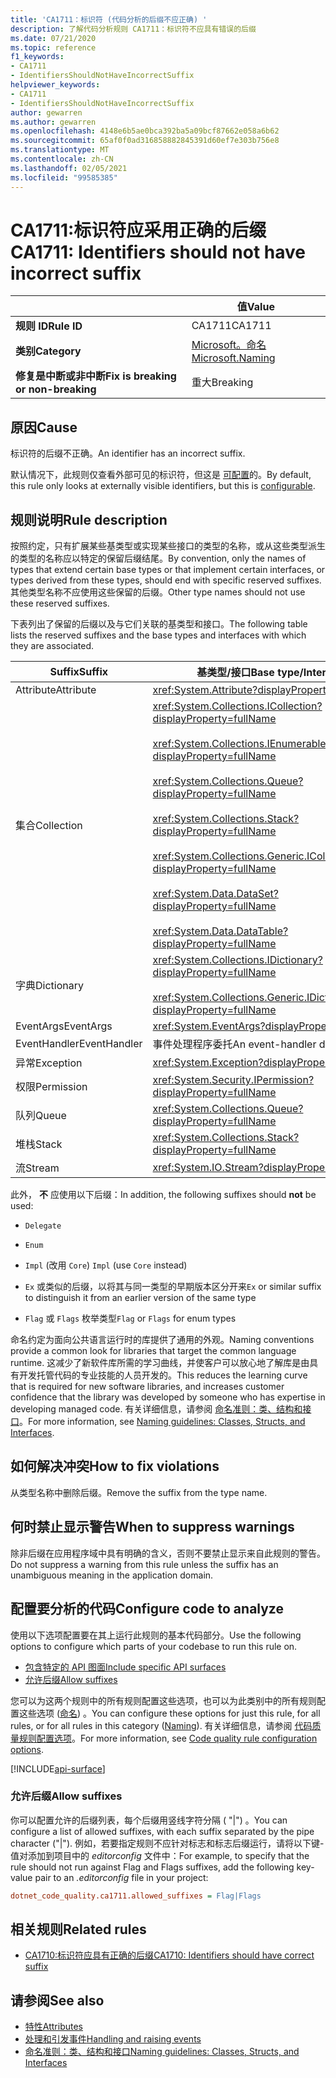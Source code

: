 ```yaml
---
title: 'CA1711：标识符 (代码分析的后缀不应正确) '
description: 了解代码分析规则 CA1711：标识符不应具有错误的后缀
ms.date: 07/21/2020
ms.topic: reference
f1_keywords:
- CA1711
- IdentifiersShouldNotHaveIncorrectSuffix
helpviewer_keywords:
- CA1711
- IdentifiersShouldNotHaveIncorrectSuffix
author: gewarren
ms.author: gewarren
ms.openlocfilehash: 4148e6b5ae0bca392ba5a09bcf87662e058a6b62
ms.sourcegitcommit: 65af0f0ad316858882845391d60ef7e303b756e8
ms.translationtype: MT
ms.contentlocale: zh-CN
ms.lasthandoff: 02/05/2021
ms.locfileid: "99585385"
---
```

# <a name="ca1711-identifiers-should-not-have-incorrect-suffix"></a><span data-ttu-id="4014e-103">CA1711:标识符应采用正确的后缀</span><span class="sxs-lookup"><span data-stu-id="4014e-103">CA1711: Identifiers should not have incorrect suffix</span></span>

| | <span data-ttu-id="4014e-104">值</span><span class="sxs-lookup"><span data-stu-id="4014e-104">Value</span></span> |
|-|-|
| <span data-ttu-id="4014e-105">**规则 ID**</span><span class="sxs-lookup"><span data-stu-id="4014e-105">**Rule ID**</span></span> |<span data-ttu-id="4014e-106">CA1711</span><span class="sxs-lookup"><span data-stu-id="4014e-106">CA1711</span></span>|
| <span data-ttu-id="4014e-107">**类别**</span><span class="sxs-lookup"><span data-stu-id="4014e-107">**Category**</span></span> |[<span data-ttu-id="4014e-108">Microsoft。命名</span><span class="sxs-lookup"><span data-stu-id="4014e-108">Microsoft.Naming</span></span>](naming-warnings.md)|
| <span data-ttu-id="4014e-109">**修复是中断或非中断**</span><span class="sxs-lookup"><span data-stu-id="4014e-109">**Fix is breaking or non-breaking**</span></span> |<span data-ttu-id="4014e-110">重大</span><span class="sxs-lookup"><span data-stu-id="4014e-110">Breaking</span></span>|

## <a name="cause"></a><span data-ttu-id="4014e-111">原因</span><span class="sxs-lookup"><span data-stu-id="4014e-111">Cause</span></span>

<span data-ttu-id="4014e-112">标识符的后缀不正确。</span><span class="sxs-lookup"><span data-stu-id="4014e-112">An identifier has an incorrect suffix.</span></span>

<span data-ttu-id="4014e-113">默认情况下，此规则仅查看外部可见的标识符，但这是 [可配置](#configure-code-to-analyze)的。</span><span class="sxs-lookup"><span data-stu-id="4014e-113">By default, this rule only looks at externally visible identifiers, but this is [configurable](#configure-code-to-analyze).</span></span>

## <a name="rule-description"></a><span data-ttu-id="4014e-114">规则说明</span><span class="sxs-lookup"><span data-stu-id="4014e-114">Rule description</span></span>

<span data-ttu-id="4014e-115">按照约定，只有扩展某些基类型或实现某些接口的类型的名称，或从这些类型派生的类型的名称应以特定的保留后缀结尾。</span><span class="sxs-lookup"><span data-stu-id="4014e-115">By convention, only the names of types that extend certain base types or that implement certain interfaces, or types derived from these types, should end with specific reserved suffixes.</span></span> <span data-ttu-id="4014e-116">其他类型名称不应使用这些保留的后缀。</span><span class="sxs-lookup"><span data-stu-id="4014e-116">Other type names should not use these reserved suffixes.</span></span>

<span data-ttu-id="4014e-117">下表列出了保留的后缀以及与它们关联的基类型和接口。</span><span class="sxs-lookup"><span data-stu-id="4014e-117">The following table lists the reserved suffixes and the base types and interfaces with which they are associated.</span></span>

|<span data-ttu-id="4014e-118">Suffix</span><span class="sxs-lookup"><span data-stu-id="4014e-118">Suffix</span></span>|<span data-ttu-id="4014e-119">基类型/接口</span><span class="sxs-lookup"><span data-stu-id="4014e-119">Base type/Interface</span></span>|
|------------|--------------------------|
|<span data-ttu-id="4014e-120">Attribute</span><span class="sxs-lookup"><span data-stu-id="4014e-120">Attribute</span></span>|<xref:System.Attribute?displayProperty=fullName>|
|<span data-ttu-id="4014e-121">集合</span><span class="sxs-lookup"><span data-stu-id="4014e-121">Collection</span></span>|<xref:System.Collections.ICollection?displayProperty=fullName><br/><br/><xref:System.Collections.IEnumerable?displayProperty=fullName><br/><br/><xref:System.Collections.Queue?displayProperty=fullName><br/><br/><xref:System.Collections.Stack?displayProperty=fullName><br/><br/><xref:System.Collections.Generic.ICollection%601?displayProperty=fullName><br/><br/><xref:System.Data.DataSet?displayProperty=fullName><br/><br/><xref:System.Data.DataTable?displayProperty=fullName>|
|<span data-ttu-id="4014e-122">字典</span><span class="sxs-lookup"><span data-stu-id="4014e-122">Dictionary</span></span>|<xref:System.Collections.IDictionary?displayProperty=fullName><br/><br/><xref:System.Collections.Generic.IDictionary%602?displayProperty=fullName>|
|<span data-ttu-id="4014e-123">EventArgs</span><span class="sxs-lookup"><span data-stu-id="4014e-123">EventArgs</span></span>|<xref:System.EventArgs?displayProperty=fullName>|
|<span data-ttu-id="4014e-124">EventHandler</span><span class="sxs-lookup"><span data-stu-id="4014e-124">EventHandler</span></span>|<span data-ttu-id="4014e-125">事件处理程序委托</span><span class="sxs-lookup"><span data-stu-id="4014e-125">An event-handler delegate</span></span>|
|<span data-ttu-id="4014e-126">异常</span><span class="sxs-lookup"><span data-stu-id="4014e-126">Exception</span></span>|<xref:System.Exception?displayProperty=fullName>|
|<span data-ttu-id="4014e-127">权限</span><span class="sxs-lookup"><span data-stu-id="4014e-127">Permission</span></span>|<xref:System.Security.IPermission?displayProperty=fullName>|
|<span data-ttu-id="4014e-128">队列</span><span class="sxs-lookup"><span data-stu-id="4014e-128">Queue</span></span>|<xref:System.Collections.Queue?displayProperty=fullName>|
|<span data-ttu-id="4014e-129">堆栈</span><span class="sxs-lookup"><span data-stu-id="4014e-129">Stack</span></span>|<xref:System.Collections.Stack?displayProperty=fullName>|
|<span data-ttu-id="4014e-130">流</span><span class="sxs-lookup"><span data-stu-id="4014e-130">Stream</span></span>|<xref:System.IO.Stream?displayProperty=fullName>|

<span data-ttu-id="4014e-131">此外， **不** 应使用以下后缀：</span><span class="sxs-lookup"><span data-stu-id="4014e-131">In addition, the following suffixes should **not** be used:</span></span>

- `Delegate`

- `Enum`

- <span data-ttu-id="4014e-132">`Impl` (改用 `Core`) </span><span class="sxs-lookup"><span data-stu-id="4014e-132">`Impl` (use `Core` instead)</span></span>

- <span data-ttu-id="4014e-133">`Ex` 或类似的后缀，以将其与同一类型的早期版本区分开来</span><span class="sxs-lookup"><span data-stu-id="4014e-133">`Ex` or similar suffix to distinguish it from an earlier version of the same type</span></span>

- <span data-ttu-id="4014e-134">`Flag` 或 `Flags` 枚举类型</span><span class="sxs-lookup"><span data-stu-id="4014e-134">`Flag` or `Flags` for enum types</span></span>

<span data-ttu-id="4014e-135">命名约定为面向公共语言运行时的库提供了通用的外观。</span><span class="sxs-lookup"><span data-stu-id="4014e-135">Naming conventions provide a common look for libraries that target the common language runtime.</span></span> <span data-ttu-id="4014e-136">这减少了新软件库所需的学习曲线，并使客户可以放心地了解库是由具有开发托管代码的专业技能的人员开发的。</span><span class="sxs-lookup"><span data-stu-id="4014e-136">This reduces the learning curve that is required for new software libraries, and increases customer confidence that the library was developed by someone who has expertise in developing managed code.</span></span> <span data-ttu-id="4014e-137">有关详细信息，请参阅 [命名准则：类、结构和接口](../../../standard/design-guidelines/names-of-classes-structs-and-interfaces.md)。</span><span class="sxs-lookup"><span data-stu-id="4014e-137">For more information, see [Naming guidelines: Classes, Structs, and Interfaces](../../../standard/design-guidelines/names-of-classes-structs-and-interfaces.md).</span></span>

## <a name="how-to-fix-violations"></a><span data-ttu-id="4014e-138">如何解决冲突</span><span class="sxs-lookup"><span data-stu-id="4014e-138">How to fix violations</span></span>

<span data-ttu-id="4014e-139">从类型名称中删除后缀。</span><span class="sxs-lookup"><span data-stu-id="4014e-139">Remove the suffix from the type name.</span></span>

## <a name="when-to-suppress-warnings"></a><span data-ttu-id="4014e-140">何时禁止显示警告</span><span class="sxs-lookup"><span data-stu-id="4014e-140">When to suppress warnings</span></span>

<span data-ttu-id="4014e-141">除非后缀在应用程序域中具有明确的含义，否则不要禁止显示来自此规则的警告。</span><span class="sxs-lookup"><span data-stu-id="4014e-141">Do not suppress a warning from this rule unless the suffix has an unambiguous meaning in the application domain.</span></span>

## <a name="configure-code-to-analyze"></a><span data-ttu-id="4014e-142">配置要分析的代码</span><span class="sxs-lookup"><span data-stu-id="4014e-142">Configure code to analyze</span></span>

<span data-ttu-id="4014e-143">使用以下选项配置要在其上运行此规则的基本代码部分。</span><span class="sxs-lookup"><span data-stu-id="4014e-143">Use the following options to configure which parts of your codebase to run this rule on.</span></span>

- [<span data-ttu-id="4014e-144">包含特定的 API 图面</span><span class="sxs-lookup"><span data-stu-id="4014e-144">Include specific API surfaces</span></span>](#include-specific-api-surfaces)
- [<span data-ttu-id="4014e-145">允许后缀</span><span class="sxs-lookup"><span data-stu-id="4014e-145">Allow suffixes</span></span>](#allow-suffixes)

<span data-ttu-id="4014e-146">您可以为这两个规则中的所有规则配置这些选项，也可以为此类别中的所有规则配置这些选项 ([命名](naming-warnings.md)) 。</span><span class="sxs-lookup"><span data-stu-id="4014e-146">You can configure these options for just this rule, for all rules, or for all rules in this category ([Naming](naming-warnings.md)).</span></span> <span data-ttu-id="4014e-147">有关详细信息，请参阅 [代码质量规则配置选项](../code-quality-rule-options.md)。</span><span class="sxs-lookup"><span data-stu-id="4014e-147">For more information, see [Code quality rule configuration options](../code-quality-rule-options.md).</span></span>

[!INCLUDE[api-surface](~/includes/code-analysis/api-surface.md)]

### <a name="allow-suffixes"></a><span data-ttu-id="4014e-148">允许后缀</span><span class="sxs-lookup"><span data-stu-id="4014e-148">Allow suffixes</span></span>

<span data-ttu-id="4014e-149">你可以配置允许的后缀列表，每个后缀用竖线字符分隔 ( "|") 。</span><span class="sxs-lookup"><span data-stu-id="4014e-149">You can configure a list of allowed suffixes, with each suffix separated by the pipe character ("|").</span></span> <span data-ttu-id="4014e-150">例如，若要指定规则不应针对标志和标志后缀运行，请将以下键-值对添加到项目中的 *editorconfig* 文件中：</span><span class="sxs-lookup"><span data-stu-id="4014e-150">For example, to specify that the rule should not run against Flag and Flags suffixes, add the following key-value pair to an *.editorconfig* file in your project:</span></span>

```ini
dotnet_code_quality.ca1711.allowed_suffixes = Flag|Flags
```

## <a name="related-rules"></a><span data-ttu-id="4014e-151">相关规则</span><span class="sxs-lookup"><span data-stu-id="4014e-151">Related rules</span></span>

- [<span data-ttu-id="4014e-152">CA1710:标识符应具有正确的后缀</span><span class="sxs-lookup"><span data-stu-id="4014e-152">CA1710: Identifiers should have correct suffix</span></span>](ca1710.md)

## <a name="see-also"></a><span data-ttu-id="4014e-153">请参阅</span><span class="sxs-lookup"><span data-stu-id="4014e-153">See also</span></span>

- [<span data-ttu-id="4014e-154">特性</span><span class="sxs-lookup"><span data-stu-id="4014e-154">Attributes</span></span>](../../../standard/design-guidelines/attributes.md)
- [<span data-ttu-id="4014e-155">处理和引发事件</span><span class="sxs-lookup"><span data-stu-id="4014e-155">Handling and raising events</span></span>](../../../standard/events/index.md)
- [<span data-ttu-id="4014e-156">命名准则：类、结构和接口</span><span class="sxs-lookup"><span data-stu-id="4014e-156">Naming guidelines: Classes, Structs, and Interfaces</span></span>](../../../standard/design-guidelines/names-of-classes-structs-and-interfaces.md)
